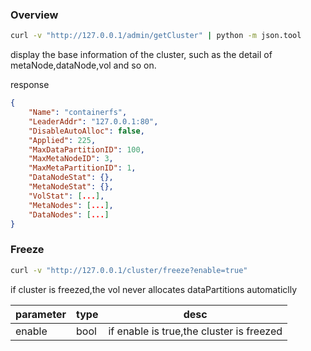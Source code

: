 ### Overview

```bash
curl -v "http://127.0.0.1/admin/getCluster" | python -m json.tool
```

display the base information of the cluster, such as the detail of metaNode,dataNode,vol and so on.

response

``` json
{
    "Name": "containerfs",
    "LeaderAddr": "127.0.0.1:80",
    "DisableAutoAlloc": false,
    "Applied": 225,
    "MaxDataPartitionID": 100,
    "MaxMetaNodeID": 3,
    "MaxMetaPartitionID": 1,
    "DataNodeStat": {},
    "MetaNodeStat": {},
    "VolStat": [...],
    "MetaNodes": [...],
    "DataNodes": [...]
}
```

### Freeze

```bash
curl -v "http://127.0.0.1/cluster/freeze?enable=true"
```

if cluster is freezed,the vol never allocates dataPartitions automaticlly

|parameter | type | desc|
|---|---|---|
|enable|bool|if enable is true,the cluster is freezed